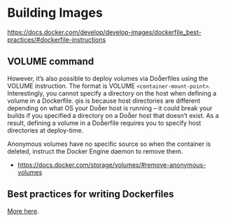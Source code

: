 # Building Images






https://docs.docker.com/develop/develop-images/dockerfile_best-practices/#dockerfile-instructions


## VOLUME command
However, it’s also possible to deploy volumes via Doerfiles using the VOLUME instruction. The format is VOLUME `<container-mount-point>`. Interestingly, you cannot specify a directory on the host when defining a volume in a Dockerfile. is is because host directories are different depending on what OS your Doer host is running
– it could break your builds if you specified a directory on a Doer host that doesn’t exist. As a result, defining
a volume in a Doerfile requires you to specify host directories at deploy-time.

Anonymous volumes have no specific source so when the container is deleted, instruct the Docker Engine daemon to remove them.
- https://docs.docker.com/storage/volumes/#remove-anonymous-volumes

## Best practices for writing Dockerfiles

[More here](./Best_practices_for_writing_Dockerfiles/Best_practices_for_writing_Dockerfiles.md).